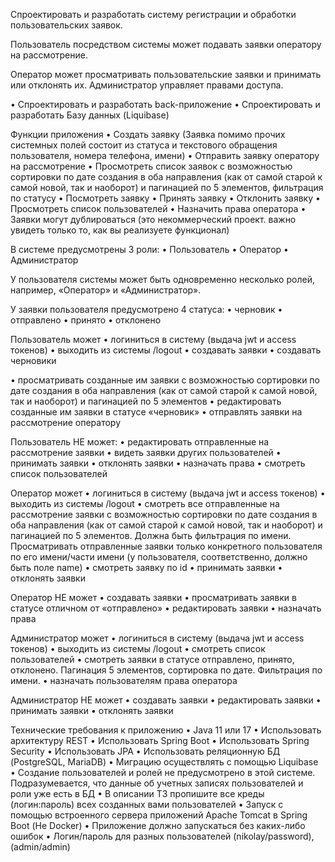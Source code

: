 Спроектировать и разработать систему регистрации и обработки пользовательских заявок.

Пользователь посредством системы может подавать заявки оператору на рассмотрение.

Оператор может просматривать пользовательские заявки и принимать или отклонять их.
Администратор управляет правами доступа.


• Спроектировать и разработать back-приложение
• Спроектировать и разработать Базу данных (Liquibase)

Функции приложения
• Создать заявку (Заявка помимо прочих системных полей состоит из статуса и
текстового обращения пользователя, номера телефона, имени)
• Отправить заявку оператору на рассмотрение
• Просмотреть список заявок с возможностью сортировки по дате создания в оба
направления (как от самой старой к самой новой, так и наоборот) и пагинацией
по 5 элементов, фильтрация по статусу
• Посмотреть заявку
• Принять заявку
• Отклонить заявку
• Просмотреть список пользователей
• Назначить права оператора
• Заявки могут дублироваться (это некоммерческий проект. важно увидеть только то, как вы реализуете функционал)

В системе предусмотрены 3 роли:
• Пользователь
• Оператор
• Администратор

У пользователя системы может быть одновременно несколько ролей, например,
«Оператор» и «Администратор».

У заявки пользователя предусмотрено 4 статуса:
• черновик
• отправлено
• принято
• отклонено

Пользователь может
• логиниться в систему (выдача jwt и access токенов)
• выходить из системы /logout
• создавать заявки
• создавать черновики

• просматривать созданные им заявки с возможностью сортировки по дате
создания в оба направления (как от самой старой к самой новой, так и наоборот)
и пагинацией по 5 элементов
• редактировать созданные им заявки в статусе «черновик»
• отправлять заявки на рассмотрение оператору

Пользователь НЕ может:
• редактировать отправленные на рассмотрение заявки
• видеть заявки других пользователей
• принимать заявки
• отклонять заявки
• назначать права
• смотреть список пользователей

Оператор может
• логиниться в систему (выдача jwt и access токенов)
• выходить из системы /logout
• смотреть все отправленные на рассмотрение заявки с возможностью
сортировки по дате создания в оба направления (как от самой старой к самой
новой, так и наоборот) и пагинацией по 5 элементов. Должна быть фильтрация по имени. Просматривать отправленные заявки только конкретного пользователя по его
имени/части имени (у пользователя, соответственно, должно быть поле name)
• смотреть заявку по id
• принимать заявки
• отклонять заявки

Оператор НЕ может
• создавать заявки
• просматривать заявки в статусе отличном от «отправлено»
• редактировать заявки
• назначать права

Администратор может
• логиниться в систему (выдача jwt и access токенов)
• выходить из системы /logout
• смотреть список пользователей
• смотреть заявки в статусе отправлено, принято, отклонено. Пагинация 5 элементов, сортировка по дате. Фильтрация по имени.
• назначать пользователям права оператора

Администратор НЕ может
• создавать заявки
• редактировать заявки
• принимать заявки
• отклонять заявки


Технические требования к приложению
• Java 11 или 17
• Использовать архитектуру REST
• Использовать Spring Boot
• Использовать Spring Security
• Использовать JPA
• Использовать реляционную БД (PostgreSQL, MariaDB)
• Миграцию осуществлять с помощью Liquibase
• Создание пользователей и ролей не предусмотрено в этой системе.
Подразумевается, что данные об учетных записях пользователей и роли уже есть в
БД
• В описании ТЗ пропишите все креды (логин:пароль) всех созданных вами пользователей
• Запуск с помощью встроенного сервера приложений Apache Tomcat в Spring Boot (Не Docker)
• Приложение должно запускаться без каких-либо ошибок
• Логин/пароль для разных пользователей (nikolay/password), (admin/admin)

